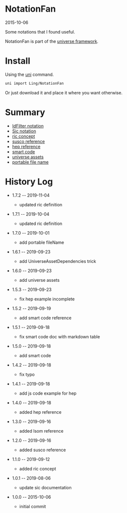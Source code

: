 NotationFan
===========
2015-10-06



Some notations that I found useful.


NotationFan is part of the [universe framework](https://github.com/karayabin/universe-snapshot).


Install
==========
Using the [uni](https://github.com/lingtalfi/universe-naive-importer) command.
```bash
uni import Ling/NotationFan
```

Or just download it and place it where you want otherwise.



Summary
=======


- [IdFilter notation](https://github.com/lingtalfi/NotationFan/blob/master/IdFilter/notation.idFilter.eng.md)
- [Sic notation](https://github.com/lingtalfi/NotationFan/blob/master/sic.md)
- [ric concept](https://github.com/lingtalfi/NotationFan/blob/master/ric.md)
- [susco reference](https://github.com/lingtalfi/NotationFan/blob/master/sql-unofficial-standard-comparison-operators.md)
- [hep reference](https://github.com/lingtalfi/NotationFan/blob/master/html-element-parameters.md)
- [smart code](https://github.com/lingtalfi/NotationFan/blob/master/smart-code.md)
- [universe assets](https://github.com/lingtalfi/NotationFan/blob/master/universe-assets.md)
- [portable file name](https://github.com/lingtalfi/NotationFan/blob/master/portable-filename.md)


History Log
===============

- 1.7.2 -- 2019-11-04

    - updated ric definition
    
- 1.7.1 -- 2019-10-04

    - updated ric definition
    
- 1.7.0 -- 2019-10-01

    - add portable fileName
    
- 1.6.1 -- 2019-09-23

    - add UniverseAssetDependencies trick
    
- 1.6.0 -- 2019-09-23

    - add universe assets
    
- 1.5.3 -- 2019-09-23

    - fix hep example incomplete
    
- 1.5.2 -- 2019-09-19

    - add smart code reference
    
- 1.5.1 -- 2019-09-18

    - fix smart code doc with markdown table
    
- 1.5.0 -- 2019-09-18

    - add smart code
    
- 1.4.2 -- 2019-09-18

    - fix typo 
    
- 1.4.1 -- 2019-09-18

    - add js code example for hep 
    
- 1.4.0 -- 2019-09-18

    - added hep reference
    
- 1.3.0 -- 2019-09-16

    - added lsom reference
    
- 1.2.0 -- 2019-09-16

    - added susco reference
    
- 1.1.0 -- 2019-09-12

    - added ric concept
    
- 1.0.1 -- 2019-08-06

    - update sic documentation

- 1.0.0 -- 2015-10-06

    - initial commit

